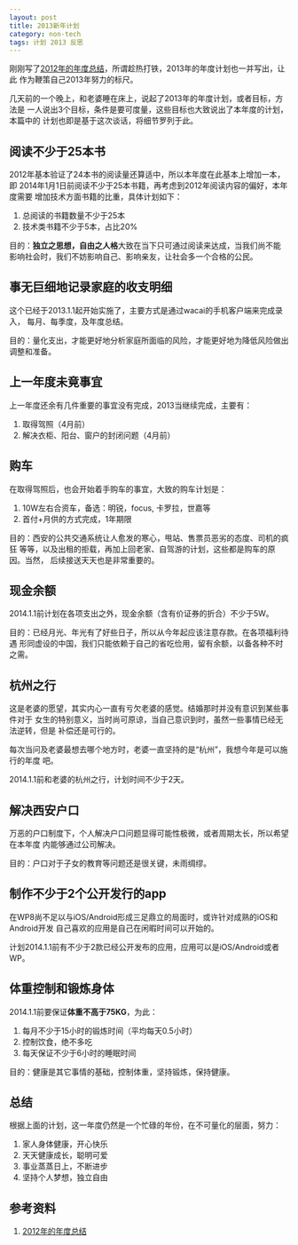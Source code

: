 ```yaml
---
layout: post
title: 2013新年计划
category: non-tech
tags: 计划 2013 反思
---
```


刚刚写了[2012年的年度总结][2012年的年度总结]，所谓趁热打铁，2013年的年度计划也一并写出，让此
作为鞭策自己2013年努力的标尺。

几天前的一个晚上，和老婆睡在床上，说起了2013年的年度计划，或者目标，方法是
一人说出3个目标，条件是要可度量，这些目标也大致说出了本年度的计划，本篇中的
计划也即是基于这次谈话，将细节罗列于此。

## 阅读不少于25本书

2012年基本验证了24本书的阅读量还算适中，所以本年度在此基本上增加一本，即
2014年1月1日前阅读不少于25本书籍，再考虑到2012年阅读内容的偏好，本年度需要
增加技术方面书籍的比重，具体计划如下：

1. 总阅读的书籍数量不少于25本
2. 技术类书籍不少于5本，占比20%

目的：**独立之思想，自由之人格**大致在当下只可通过阅读来达成，当我们尚不能
影响社会时，我们不妨影响自己、影响亲友，让社会多一个合格的公民。

## 事无巨细地记录家庭的收支明细

这个已经于2013.1.1起开始实施了，主要方式是通过wacai的手机客户端来完成录入，
每月、每季度，及年度总结。

目的：量化支出，才能更好地分析家庭所面临的风险，才能更好地为降低风险做出
调整和准备。

## 上一年度未竟事宜

上一年度还余有几件重要的事宜没有完成，2013当继续完成，主要有：

1. 取得驾照（4月前）
2. 解决衣柜、阳台、窗户的封闭问题（4月前）

## 购车

在取得驾照后，也会开始着手购车的事宜，大致的购车计划是：

1. 10W左右合资车，备选：明锐，focus, 卡罗拉，世嘉等
2. 首付+月供的方式完成，1年期限

目的：西安的公共交通系统让人愈发的寒心，甩站、售票员恶劣的态度、司机的疯狂
等等，以及出租的拒载，再加上回老家、自驾游的计划，这些都是购车的原因。当然，
后续接送天天也是非常重要的。

## 现金余额

2014.1.1前计划在各项支出之外，现金余额（含有价证券的折合）不少于5W。

目的：已经月光、年光有了好些日子，所以从今年起应该注意存款。在各项福利待遇
形同虚设的中国，我们只能依赖于自己的省吃俭用，留有余额，以备各种不时之需。

## 杭州之行

这是老婆的愿望，其实内心一直有亏欠老婆的感觉。结婚那时并没有意识到某些事件对于
女生的特别意义，当时尚可原谅，当自己意识到时，虽然一些事情已经无法逆转，但是
补偿还是可行的。

每次当问及老婆最想去哪个地方时，老婆一直坚持的是“杭州”，我想今年是可以施行的年度
吧。

2014.1.1前和老婆的杭州之行，计划时间不少于2天。

## 解决西安户口

万恶的户口制度下，个人解决户口问题显得可能性极微，或者周期太长，所以希望在本年度
内能够通过公司解决。

目的：户口对于子女的教育等问题还是很关键，未雨绸缪。

## 制作不少于2个公开发行的app

在WP8尚不足以与iOS/Android形成三足鼎立的局面时，或许针对成熟的iOS和Android开发
自己喜欢的应用是自己在闲暇时间可以开始的。

计划2014.1.1前有不少于2款已经公开发布的应用，应用可以是iOS/Android或者WP。

## 体重控制和锻炼身体

2014.1.1前要保证**体重不高于75KG**，为此：

1. 每月不少于15小时的锻炼时间（平均每天0.5小时）
2. 控制饮食，绝不多吃
3. 每天保证不少于6小时的睡眠时间


目的：健康是其它事情的基础，控制体重，坚持锻炼，保持健康。

## 总结

根据上面的计划，这一年度仍然是一个忙碌的年份，在不可量化的层面，努力：

1. 家人身体健康，开心快乐
2. 天天健康成长，聪明可爱
3. 事业蒸蒸日上，不断进步
4. 坚持个人梦想，独立自由



## 参考资料
1. [2012年的年度总结][2012年的年度总结]


[2012年的年度总结]: http://towerjoo.github.com/blog/2013/01/05/2012-summary/

